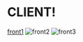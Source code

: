 # CLIENT!

[front1](https://user-images.githubusercontent.com/79829085/188624301-027a23e0-89a1-4bca-99c2-014436187a0a.png)
![front2](https://user-images.githubusercontent.com/79829085/188624306-45d677eb-ad72-405d-b4aa-781ddb052110.png)
![front3](https://user-images.githubusercontent.com/79829085/188624307-8fb0c504-1cfb-447f-833f-a94ff97db444.png)
